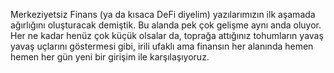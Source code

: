 Merkeziyetsiz Finans (ya da kısaca DeFi diyelim) yazılarımızın ilk aşamada ağırlığını oluşturacak demiştik. Bu alanda pek çok gelişme aynı anda oluyor. Her ne kadar henüz çok küçük olsalar da, toprağa attığınız tohumların yavaş yavaş uçlarını göstermesi gibi, irili ufaklı ama finansın her alanında hemen hemen her gün yeni bir girişim ile karşılaşıyoruz.
